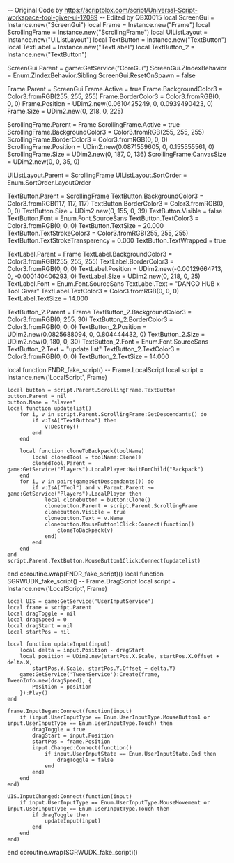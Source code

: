 -- Original Code by https://scriptblox.com/script/Universal-Script-workspace-tool-giver-ui-12089
-- Edited by QBX0015
local ScreenGui = Instance.new("ScreenGui")
local Frame = Instance.new("Frame")
local ScrollingFrame = Instance.new("ScrollingFrame")
local UIListLayout = Instance.new("UIListLayout")
local TextButton = Instance.new("TextButton")
local TextLabel = Instance.new("TextLabel")
local TextButton_2 = Instance.new("TextButton")

ScreenGui.Parent = game:GetService("CoreGui")
ScreenGui.ZIndexBehavior = Enum.ZIndexBehavior.Sibling
ScreenGui.ResetOnSpawn = false

Frame.Parent = ScreenGui
Frame.Active = true
Frame.BackgroundColor3 = Color3.fromRGB(255, 255, 255)
Frame.BorderColor3 = Color3.fromRGB(0, 0, 0)
Frame.Position = UDim2.new(0.0610425249, 0, 0.0939490423, 0)
Frame.Size = UDim2.new(0, 218, 0, 225)

ScrollingFrame.Parent = Frame
ScrollingFrame.Active = true
ScrollingFrame.BackgroundColor3 = Color3.fromRGB(255, 255, 255)
ScrollingFrame.BorderColor3 = Color3.fromRGB(0, 0, 0)
ScrollingFrame.Position = UDim2.new(0.0871559605, 0, 0.155555561, 0)
ScrollingFrame.Size = UDim2.new(0, 187, 0, 136)
ScrollingFrame.CanvasSize = UDim2.new(0, 0, 35, 0)

UIListLayout.Parent = ScrollingFrame
UIListLayout.SortOrder = Enum.SortOrder.LayoutOrder

TextButton.Parent = ScrollingFrame
TextButton.BackgroundColor3 = Color3.fromRGB(117, 117, 117)
TextButton.BorderColor3 = Color3.fromRGB(0, 0, 0)
TextButton.Size = UDim2.new(0, 155, 0, 39)
TextButton.Visible = false
TextButton.Font = Enum.Font.SourceSans
TextButton.TextColor3 = Color3.fromRGB(0, 0, 0)
TextButton.TextSize = 20.000
TextButton.TextStrokeColor3 = Color3.fromRGB(255, 255, 255)
TextButton.TextStrokeTransparency = 0.000
TextButton.TextWrapped = true

TextLabel.Parent = Frame
TextLabel.BackgroundColor3 = Color3.fromRGB(255, 255, 255)
TextLabel.BorderColor3 = Color3.fromRGB(0, 0, 0)
TextLabel.Position = UDim2.new(-0.00129664713, 0, -0.000140406293, 0)
TextLabel.Size = UDim2.new(0, 218, 0, 25)
TextLabel.Font = Enum.Font.SourceSans
TextLabel.Text = "DANGO HUB x Tool Giver"
TextLabel.TextColor3 = Color3.fromRGB(0, 0, 0)
TextLabel.TextSize = 14.000

TextButton_2.Parent = Frame
TextButton_2.BackgroundColor3 = Color3.fromRGB(0, 255, 30)
TextButton_2.BorderColor3 = Color3.fromRGB(0, 0, 0)
TextButton_2.Position = UDim2.new(0.0825688094, 0, 0.804444432, 0)
TextButton_2.Size = UDim2.new(0, 180, 0, 30)
TextButton_2.Font = Enum.Font.SourceSans
TextButton_2.Text = "update list"
TextButton_2.TextColor3 = Color3.fromRGB(0, 0, 0)
TextButton_2.TextSize = 14.000

local function FNDR_fake_script() -- Frame.LocalScript 
	local script = Instance.new('LocalScript', Frame)

	local button = script.Parent.ScrollingFrame.TextButton
	button.Parent = nil
	button.Name = "slaves"
	local function updatelist()
		for i, v in script.Parent.ScrollingFrame:GetDescendants() do
			if v:IsA("TextButton") then
				v:Destroy()
			end
		end
	
		local function cloneToBackpack(toolName)
			local clonedTool = toolName:Clone()
			clonedTool.Parent = game:GetService("Players").LocalPlayer:WaitForChild("Backpack")
		end
		for i, v in pairs(game:GetDescendants()) do
			if v:IsA("Tool") and v.Parent.Parent ~= game:GetService("Players").LocalPlayer then
				local clonebutton = button:Clone()
				clonebutton.Parent = script.Parent.ScrollingFrame
				clonebutton.Visible = true
				clonebutton.Text = v.Name
				clonebutton.MouseButton1Click:Connect(function()
					cloneToBackpack(v)
				end)
			end
		end
	end
	script.Parent.TextButton.MouseButton1Click:Connect(updatelist)
end
coroutine.wrap(FNDR_fake_script)()
local function SGRWUDK_fake_script() -- Frame.DragScript 
	local script = Instance.new('LocalScript', Frame)

	local UIS = game:GetService('UserInputService')
	local frame = script.Parent
	local dragToggle = nil
	local dragSpeed = 0
	local dragStart = nil
	local startPos = nil
	
	local function updateInput(input)
		local delta = input.Position - dragStart
		local position = UDim2.new(startPos.X.Scale, startPos.X.Offset + delta.X,
			startPos.Y.Scale, startPos.Y.Offset + delta.Y)
		game:GetService('TweenService'):Create(frame, TweenInfo.new(dragSpeed), {
			Position = position
		}):Play()
	end
	
	frame.InputBegan:Connect(function(input)
		if (input.UserInputType == Enum.UserInputType.MouseButton1 or input.UserInputType == Enum.UserInputType.Touch) then 
			dragToggle = true
			dragStart = input.Position
			startPos = frame.Position
			input.Changed:Connect(function()
				if input.UserInputState == Enum.UserInputState.End then
					dragToggle = false
				end
			end)
		end
	end)
	
	UIS.InputChanged:Connect(function(input)
		if input.UserInputType == Enum.UserInputType.MouseMovement or input.UserInputType == Enum.UserInputType.Touch then
			if dragToggle then
				updateInput(input)
			end
		end
	end)
	
end
coroutine.wrap(SGRWUDK_fake_script)()
